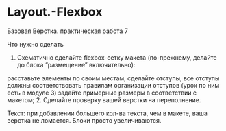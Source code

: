 # Layout.-Flexbox
Базовая Верстка. практическая работа 7

Что нужно сделать
1. Схематично сделайте flexbox-сетку макета (по-прежнему, делайте до блока “размещение” включительно):

расставьте элементы по своим местам,
сделайте отступы,
все отступы должны соответствовать правилам организации отступов (урок по ним есть в модуле 3)
задайте примерные размеры в соответствии с макетом;
2. Сделайте проверку вашей верстки на переполнение.

Текст: при добавлении большего кол-ва текста, чем в макете, ваша верстка не ломается. Блоки просто увеличиваются.
